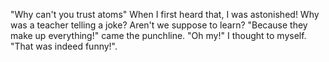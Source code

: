  "Why can't you trust atoms" When I first heard that, I was astonished! Why was a teacher telling a joke? Aren't we suppose to learn? "Because they make up everything!" came the 
 punchline. "Oh my!" I thought to myself. "That was indeed funny!". 
